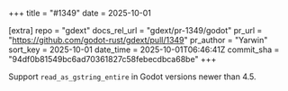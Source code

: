 +++
title = "#1349"
date = 2025-10-01

[extra]
repo = "gdext"
docs_rel_url = "gdext/pr-1349/godot"
pr_url = "https://github.com/godot-rust/gdext/pull/1349"
pr_author = "Yarwin"
sort_key = 2025-10-01
date_time = 2025-10-01T06:46:41Z
commit_sha = "94df0b81549bc6ad70361827c58febecdbca68be"
+++

Support `read_as_gstring_entire` in Godot versions newer than 4.5.
